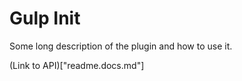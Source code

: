 
# Gulp Init

Some long description of the plugin and how to use it.

(Link to API)["readme.docs.md"]